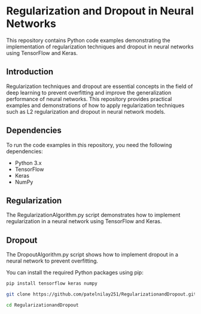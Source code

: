 # Regularization and Dropout in Neural Networks

This repository contains Python code examples demonstrating the implementation of regularization techniques and dropout in neural networks using TensorFlow and Keras.

## Introduction

Regularization techniques and dropout are essential concepts in the field of deep learning to prevent overfitting and improve the generalization performance of neural networks. This repository provides practical examples and demonstrations of how to apply regularization techniques such as L2 regularization and dropout in neural network models.

## Dependencies

To run the code examples in this repository, you need the following dependencies:

- Python 3.x
- TensorFlow
- Keras
- NumPy

## Regularization

The RegularizationAlgorithm.py script demonstrates how to implement  regularization in a neural network using TensorFlow and Keras.

## Dropout

The DropoutAlgorithm.py script shows how to implement dropout in a neural network to prevent overfitting.


You can install the required Python packages using pip:

```bash
pip install tensorflow keras numpy

git clone https://github.com/patelnilay251/RegularizationandDropout.git

cd RegularizationandDropout


